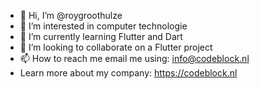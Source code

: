 - 👋 Hi, I’m @roygroothulze
- 👀 I’m interested in computer technologie
- 🌱 I’m currently learning Flutter and Dart
- 💞️ I’m looking to collaborate on a Flutter project
- 📫 How to reach me email me using: info@codeblock.nl
- Learn more about my company: https://codeblock.nl

<!---
roygroothulze/roygroothulze is a ✨ special ✨ repository because its `README.md` (this file) appears on your GitHub profile.
You can click the Preview link to take a look at your changes.
--->

